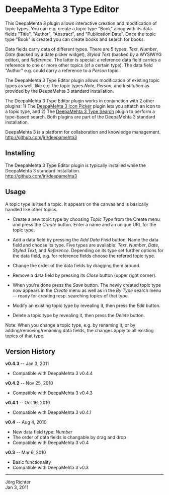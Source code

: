 
DeepaMehta 3 Type Editor
========================

This DeepaMehta 3 plugin allows interactive creation and modification of topic types. You can e.g. create a topic type "Book" along with its data fields "Title", "Author", "Abstract", and "Publication Date". Once the topic type "Book" is created you can create books and search for books.

Data fields carry data of different types. There are 5 types: *Text*, *Number*, *Date* (backed by a date picker widget), *Styled Text* (backed by a WYSIWYG editor), and *Reference*. The latter is special: a reference data field carries a reference to one or more other topics (of a certain type). The data field "Author" e.g. could carry a reference to a *Person* topic.

The DeepaMehta 3 Type Editor plugin allows modification of existing topic types as well, like e.g. the topic types *Note*, *Person*, and *Institution* as provided by the DeepaMehta 3 standard installation.

The DeepaMehta 3 Type Editor plugin works in conjunction with 2 other plugins: 1) The [DeepaMehta 3 Icon Picker](http://github.com/jri/deepamehta3-iconpicker) plugin lets you attatch an icon to a topic type, and 2) The [DeepaMehta 3 Type Search](http://github.com/jri/deepamehta3-typesearch) plugin to perform a type-based search. Both plugins are part of the DeepaMehta 3 standard installation.

DeepaMehta 3 is a platform for collaboration and knowledge management.  
<http://github.com/jri/deepamehta3>


Installing
----------

The DeepaMehta 3 Type Editor plugin is typically installed while the DeepaMehta 3 standard installation.  
<http://github.com/jri/deepamehta3>


Usage
-----

A topic type is itself a topic. It appears on the canvas and is basically handled like other topics.

*   Create a new topic type by choosing *Topic Type* from the Create menu and press the *Create* button.
    Enter a name and an unique URL for the topic type.

*   Add a data field by pressing the *Add Data Field* button. Name the data field and choose its type.
    Five types are available: *Text*, *Number*, *Date*, *Styled Text*, and *Reference*.
    Depending on its type set further options for the data field, e.g. for reference fields
    choose the refered topic type.

*   Change the order of the data fields by dragging them around.

*   Remove a data field by pressing its *Close* button (upper right corner).

*   When you're done press the *Save* button. The newly created topic type now appears in the *Create* menu
    as well as in the *By Type* search menu -- ready for creating resp. searching topics of that type.

*   Modify an existing topic type by revealing it, then press the *Edit* button.

*   Delete a topic type by revealing it, then press the *Delete* button.

Note: When you change a topic type, e.g. by renaming it, or by adding/removing/renaming data fields, the changes apply to all existing topics of that type.


Version History
---------------

**v0.4.3** -- Jan 3, 2011

* Compatible with DeepaMehta 3 v0.4.4

**v0.4.2** -- Nov 25, 2010

* Compatible with DeepaMehta 3 v0.4.3

**v0.4.1** -- Oct 16, 2010

* Compatible with DeepaMehta 3 v0.4.1

**v0.4** -- Aug 4, 2010

* New data field type: *Number*
* The order of data fields is changable by drag and drop
* Compatible with DeepaMehta 3 v0.4

**v0.3** -- Mar 6, 2010

* Basic functionality
* Compatible with DeepaMehta 3 v0.3


------------
Jörg Richter  
Jan 3, 2011
